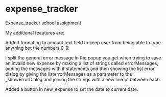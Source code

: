 # expense_tracker
 Expense_tracker school assignment




My additional feautures are:

Added formating to amount text field to keep user from being able to type anything but the numbers 0-9.

I split the general error message in the popup you get when trying to save an invalid new expense by making a list of strings called errorMessages, adding the messages with if statements and then showing the list error dialog by giving the listerrorMessages as a parameter to the _showErrorDialog and joining the strings with a new line \n between each.

Added a button in new_expense to set the date to current date.